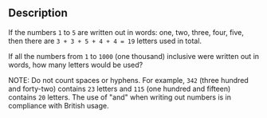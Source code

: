 ## Description

If the numbers `1` to `5` are written out in words: one, two, three, four, five, then there are `3 + 3 + 5 + 4 + 4 = 19` letters used in total.

If all the numbers from `1` to `1000` (one thousand) inclusive were written out in words, how many letters would be used?

NOTE: Do not count spaces or hyphens. For example, `342` (three hundred and forty-two) contains `23` letters and `115` (one hundred and fifteen) contains `20` letters. The use of "and" when writing out numbers is in compliance with British usage.

